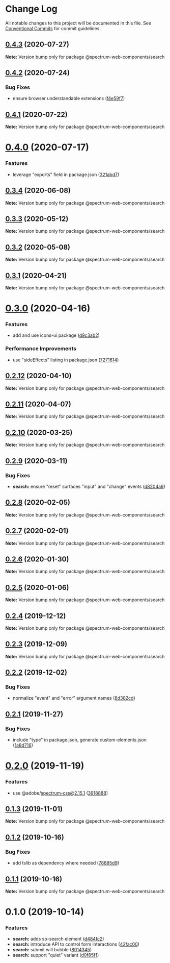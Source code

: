 # Change Log

All notable changes to this project will be documented in this file.
See [Conventional Commits](https://conventionalcommits.org) for commit guidelines.

## [0.4.3](https://github.com/adobe/spectrum-web-components/compare/@spectrum-web-components/search@0.4.2...@spectrum-web-components/search@0.4.3) (2020-07-27)

**Note:** Version bump only for package @spectrum-web-components/search

## [0.4.2](https://github.com/adobe/spectrum-web-components/compare/@spectrum-web-components/search@0.4.1...@spectrum-web-components/search@0.4.2) (2020-07-24)

### Bug Fixes

-   ensure browser understandable extensions ([f4e59f7](https://github.com/adobe/spectrum-web-components/commit/f4e59f76f86369593810463c6406565e28ad97e9))

## [0.4.1](https://github.com/adobe/spectrum-web-components/compare/@spectrum-web-components/search@0.4.0...@spectrum-web-components/search@0.4.1) (2020-07-22)

**Note:** Version bump only for package @spectrum-web-components/search

# [0.4.0](https://github.com/adobe/spectrum-web-components/compare/@spectrum-web-components/search@0.3.4...@spectrum-web-components/search@0.4.0) (2020-07-17)

### Features

-   leverage "exports" field in package.json ([321abd7](https://github.com/adobe/spectrum-web-components/commit/321abd7b7e78ccd9157cff75a1fa3dbd06e81f79))

## [0.3.4](https://github.com/adobe/spectrum-web-components/compare/@spectrum-web-components/search@0.3.3...@spectrum-web-components/search@0.3.4) (2020-06-08)

**Note:** Version bump only for package @spectrum-web-components/search

## [0.3.3](https://github.com/adobe/spectrum-web-components/compare/@spectrum-web-components/search@0.3.2...@spectrum-web-components/search@0.3.3) (2020-05-12)

**Note:** Version bump only for package @spectrum-web-components/search

## [0.3.2](https://github.com/adobe/spectrum-web-components/compare/@spectrum-web-components/search@0.3.1...@spectrum-web-components/search@0.3.2) (2020-05-08)

**Note:** Version bump only for package @spectrum-web-components/search

## [0.3.1](https://github.com/adobe/spectrum-web-components/compare/@spectrum-web-components/search@0.3.0...@spectrum-web-components/search@0.3.1) (2020-04-21)

**Note:** Version bump only for package @spectrum-web-components/search

# [0.3.0](https://github.com/adobe/spectrum-web-components/compare/@spectrum-web-components/search@0.2.12...@spectrum-web-components/search@0.3.0) (2020-04-16)

### Features

-   add and use icons-ui package ([d9c3ab2](https://github.com/adobe/spectrum-web-components/commit/d9c3ab212b4f756334e857fc513ccbf0a4dff9cc))

### Performance Improvements

-   use "sideEffects" listing in package.json ([7271614](https://github.com/adobe/spectrum-web-components/commit/7271614c0ca3ccf3566583bb59467eb15a6199cd))

## [0.2.12](https://github.com/adobe/spectrum-web-components/compare/@spectrum-web-components/search@0.2.11...@spectrum-web-components/search@0.2.12) (2020-04-10)

**Note:** Version bump only for package @spectrum-web-components/search

## [0.2.11](https://github.com/adobe/spectrum-web-components/compare/@spectrum-web-components/search@0.2.10...@spectrum-web-components/search@0.2.11) (2020-04-07)

**Note:** Version bump only for package @spectrum-web-components/search

## [0.2.10](https://github.com/adobe/spectrum-web-components/compare/@spectrum-web-components/search@0.2.9...@spectrum-web-components/search@0.2.10) (2020-03-25)

**Note:** Version bump only for package @spectrum-web-components/search

## [0.2.9](https://github.com/adobe/spectrum-web-components/compare/@spectrum-web-components/search@0.2.8...@spectrum-web-components/search@0.2.9) (2020-03-11)

### Bug Fixes

-   **search:** ensure "reset" surfaces "input" and "change" events ([d8204a9](https://github.com/adobe/spectrum-web-components/commit/d8204a9))

## [0.2.8](https://github.com/adobe/spectrum-web-components/compare/@spectrum-web-components/search@0.2.7...@spectrum-web-components/search@0.2.8) (2020-02-05)

**Note:** Version bump only for package @spectrum-web-components/search

## [0.2.7](https://github.com/adobe/spectrum-web-components/compare/@spectrum-web-components/search@0.2.6...@spectrum-web-components/search@0.2.7) (2020-02-01)

**Note:** Version bump only for package @spectrum-web-components/search

## [0.2.6](https://github.com/adobe/spectrum-web-components/compare/@spectrum-web-components/search@0.2.5...@spectrum-web-components/search@0.2.6) (2020-01-30)

**Note:** Version bump only for package @spectrum-web-components/search

## [0.2.5](https://github.com/adobe/spectrum-web-components/compare/@spectrum-web-components/search@0.2.4...@spectrum-web-components/search@0.2.5) (2020-01-06)

**Note:** Version bump only for package @spectrum-web-components/search

## [0.2.4](https://github.com/adobe/spectrum-web-components/compare/@spectrum-web-components/search@0.2.3...@spectrum-web-components/search@0.2.4) (2019-12-12)

**Note:** Version bump only for package @spectrum-web-components/search

## [0.2.3](https://github.com/adobe/spectrum-web-components/compare/@spectrum-web-components/search@0.2.2...@spectrum-web-components/search@0.2.3) (2019-12-09)

**Note:** Version bump only for package @spectrum-web-components/search

## [0.2.2](https://github.com/adobe/spectrum-web-components/compare/@spectrum-web-components/search@0.2.1...@spectrum-web-components/search@0.2.2) (2019-12-02)

### Bug Fixes

-   normalize "event" and "error" argument names ([8d382cd](https://github.com/adobe/spectrum-web-components/commit/8d382cd))

## [0.2.1](https://github.com/adobe/spectrum-web-components/compare/@spectrum-web-components/search@0.2.0...@spectrum-web-components/search@0.2.1) (2019-11-27)

### Bug Fixes

-   include "type" in package.json, generate custom-elements.json ([1a8d716](https://github.com/adobe/spectrum-web-components/commit/1a8d716))

# [0.2.0](https://github.com/adobe/spectrum-web-components/compare/@spectrum-web-components/search@0.1.3...@spectrum-web-components/search@0.2.0) (2019-11-19)

### Features

-   use @adobe/spectrum-css@2.15.1 ([3918888](https://github.com/adobe/spectrum-web-components/commit/3918888))

## [0.1.3](https://github.com/adobe/spectrum-web-components/compare/@spectrum-web-components/search@0.1.2...@spectrum-web-components/search@0.1.3) (2019-11-01)

**Note:** Version bump only for package @spectrum-web-components/search

## [0.1.2](https://github.com/adobe/spectrum-web-components/compare/@spectrum-web-components/search@0.1.1...@spectrum-web-components/search@0.1.2) (2019-10-16)

### Bug Fixes

-   add tslib as dependency where needed ([78885d9](https://github.com/adobe/spectrum-web-components/commit/78885d9))

## [0.1.1](https://github.com/adobe/spectrum-web-components/compare/@spectrum-web-components/search@0.1.0...@spectrum-web-components/search@0.1.1) (2019-10-16)

**Note:** Version bump only for package @spectrum-web-components/search

# 0.1.0 (2019-10-14)

### Features

-   **search:** adds sp-search element ([d484fc2](https://github.com/adobe/spectrum-web-components/commit/d484fc2))
-   **search:** introduce API to control form interactions ([42fac00](https://github.com/adobe/spectrum-web-components/commit/42fac00))
-   **search:** submit will bubble ([8014345](https://github.com/adobe/spectrum-web-components/commit/8014345))
-   **search:** support "quiet" variant ([d0f85f1](https://github.com/adobe/spectrum-web-components/commit/d0f85f1))
